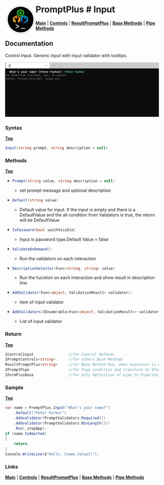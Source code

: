 # <img align="left" width="100" height="100" src="./images/icon.png"> PromptPlus # Input
[**Main**](index.md#help) | 
[**Controls**](index.md#apis) |
[**ResultPromptPlus**](resultpromptplus) |
[**Base Methods**](basemethods) |
[**Pipe Methods**](pipemethods)


## Documentation
Control Input. Generic input with input validator with tooltips.

![](./images/Input.gif)

### Syntax
[**Top**](#-promptplus--input)

```csharp
Input(string prompt, string description = null)
```

### Methods
[**Top**](#-promptplus--input)

- ```csharp
  Prompt(string value, string description = null)
  ``` 
  - set prompt message and optional description
- ```csharp
  Default(string value)
  ``` 
  - Default value for input. If the input is empty and there is a DefaultValue and the all condition from Validators is true, the return will be DefaultValue
- ```csharp
  IsPassword(bool swithVisible)
  ``` 
    - Input is password type.Default Value = false
- ```csharp
  ValidateOnDemand()
  ``` 
    - Run the validators on each interaction
- ```csharp
  DescriptionSelector(Func<string, string> value)
  ``` 
    - Run the fucntion on each interaction and show result in description line.
- ```csharp
  AddValidator(Func<object, ValidationResult> validator);
  ``` 
    - item of input validator.
- ```csharp
  AddValidators(IEnumerable<Func<object, ValidationResult>> validators)
  ``` 
    - List of input validator

### Return
[**Top**](#-promptplus--input)

```csharp
IControlInput                //for Control Methods
IPromptControls<string>      //for others Base Methods
ResultPromptPlus<string>     //for Base Method Run, when execution is direct 
IPromptPipe                  //for Pipe condition and transform to IFormPlusBase 
IFormPlusBase                //for only definition of pipe to Pipeline Control
```

### Sample
[**Top**](#-promptplus--input)

```csharp
var name = PromptPlus.Input("What's your name?")
    .Default("Peter Parker")
    .Addvalidator(PromptValidators.Required())
    .Addvalidator(PromptValidators.MinLength(3))
    .Run(_stopApp);
if (name.IsAborted)
{
    return;
}
Console.WriteLine($"Hello, {name.Value}!");
```

### Links
[**Main**](index.md#help) | 
[**Controls**](index.md#apis) |
[**ResultPromptPlus**](resultpromptplus) |
[**Base Methods**](basemethods) |
[**Pipe Methods**](pipemethods)
